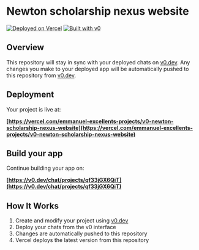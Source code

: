 # Newton scholarship nexus website



[![Deployed on Vercel](https://img.shields.io/badge/Deployed%20on-Vercel-black?style=for-the-badge&logo=vercel)](https://vercel.com/emmanuel-excellents-projects/v0-newton-scholarship-nexus-website)
[![Built with v0](https://img.shields.io/badge/Built%20with-v0.dev-black?style=for-the-badge)](https://v0.dev/chat/projects/qf33jGX6QiT)

## Overview

This repository will stay in sync with your deployed chats on [v0.dev](https://v0.dev).
Any changes you make to your deployed app will be automatically pushed to this repository from [v0.dev](https://v0.dev).

## Deployment

Your project is live at:

**[https://vercel.com/emmanuel-excellents-projects/v0-newton-scholarship-nexus-website](https://vercel.com/emmanuel-excellents-projects/v0-newton-scholarship-nexus-website)**

## Build your app

Continue building your app on:

**[https://v0.dev/chat/projects/qf33jGX6QiT](https://v0.dev/chat/projects/qf33jGX6QiT)**

## How It Works

1. Create and modify your project using [v0.dev](https://v0.dev)
2. Deploy your chats from the v0 interface
3. Changes are automatically pushed to this repository
4. Vercel deploys the latest version from this repository